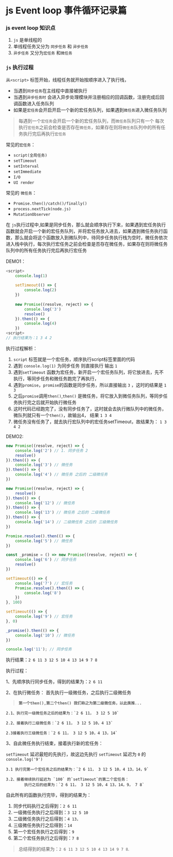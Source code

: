 # js Event loop 事件循环记录篇
### js event loop 知识点
1. `js` 是单线程的
2. 单线程任务又分为 `同步任务` 和 `异步任务`
3. `异步任务` 又分为`宏任务` 和`微任务`

### `js` 执行过程
从`<script>` 标签开始，线程任务就开始按顺序进入了执行栈，
- 当遇到`同步任务`在主线程中直接被执行
- 当遇到`异步任务时` 会进入异步处理模块并注册相应的回调函数，注册完成后回调函数进入任务队列
- 如果是`宏任务`会开启开启一个新的宏任务队列，如果遇到`微任务`进入微任务队列

> 每遇到一个`宏任务`会开启一个新的宏任务队列，而`微任务`队列只有一个
> 每次执行`宏任务`之前会检查是否存在`微任务`，如果存在则将`微任务`队列中的所有任务执行完后再执行`宏任务`

常见的`宏任务`：
- `script(全局任务)`
- `setTimeout`
- `setInterval`
- `setImmediate`
- `I/O`
- `UI render`

常见的 `微任务`：
-   `Promise.then()/catch()/finally()`
-   `process.nextTick(node.js)`
-   `MutationObserver`

在 `js`执行过程中,如果是同步任务，那么就会顺序执行下来，如果遇到宏任务执行函数就会开启一个新的宏任务队列，并将宏任务放入进去，如果遇到微任务执行函数，那么就会将这个函数放入到微队列中，待同步任务执行栈为空时，微任务依次进入栈中执行，每次执行宏任务之前会检查是否存在微任务，如果存在则将微任务队列中的所有任务执行完后再执行宏任务

DEMO1：
```js
<script>
    console.log(1)
    
    setTimeout(() => {
        console.log(2)
    })
    
    new Promise((resolve, reject) => {
        console.log('3')
        resolve()
    }).then(() => {
        console.log(4)
    })
<script>
// 执行结果为：1 3 4 2
```
执行过程解析：
1. `script` 标签就是一个宏任务，顺序执行script标签里面的代码
2. 遇到 `console.log(1)` 为同步任务 则直接执行 输出 `1`
3. 遇到`setTimeout` 函数为宏任务，新开启一个宏任务队列，将它放进去，先不执行，等同步任务和微任务跑完了再执行，
4. 遇到`promise`，`promise`的函数是同步任务，所以直接输出 `3` ，这时的结果是 `1 3`
5. 之后`promise`调用`then()`,`then()` 是微任务，将它放入到微任务队列，等同步任务执行完之后就开始执行微任务
6. 这时代码已经跑完了，没有同步任务了，这时就会去执行微队列中的微任务，微队列就只有一个`then()`，故输出4， 结果 `1 3 4`
7. 微任务没有任务了，就去执行宏队列中的宏任务setTimeout，故结果为： `1 3 4 2`

DEMO2:
```js
new Promise((resolve, reject) => {
    console.log('2') // 1. 同步任务 2
    resolve()
}).then(() => {
    console.log('3') // 微任务
}).then(() => {
    console.log('4') // 微任务 之后的 二级微任务
})

new Promise((resolve, reject) => {
    resolve()
}).then(() => {
    console.log('12') // 微任务
}).then(() => {
    console.log('13') // 微任务 之后的 二级微任务
}).then(() => {
    console.log('14') // 二级微任务 之后的 三级微任务
})

Promise.resolve().then(() => {
    console.log('5') // 微任务
})

const _promise = () => new Promise((resolve, reject) => {
    console.log('6') // 同步任务
    resolve()
})

setTimeout(() => {
    console.log('7') // 宏任务
    Promise.resolve().then(() => {
        console.log('8')
    })
}, 100)

setTimeout(() => { 
    console.log('9') // 宏任务
}, 0)

_promise().then(() => {
    console.log('10') // 微任务
})

console.log('11'); // 同步任务
```
执行结果：`2 6 11 3 12 5 10 4 13 14 9 7 8`

执行过程：

1、先顺序执行同步任务，得到的结果为：`2 6 11`

2、在执行微任务：
    首先执行一级微任务，之后执行二级微任务
> **`第一个then(),第二个then() 我们称之为第二级微任务，以此类推...`**

    2.1、执行完一级微任务之后的结果为：`2 6 11， 3 12 5 10`

    2.2、接着执行二级微任务：`2 6 11， 3 12 5 10，4 13` 

    2.3接着执行三级微任务：`2 6 11， 3 12 5 10，4 13，14` 

3、自此微任务执行结束，接着执行新的宏任务：

`setTimeout` 延迟最短的先执行，故这边先执行 `setTimeout` 延迟为 `0` 的 `console.log('9') `

    3.1 执行完第一个宏任务之后的结果为：`2 6 11， 3 12 5 10，4 13，14，9`

    3.2、接着继续执行延迟为 `100` 的`setTimeout`的第二个宏任务：
            执行之后的结果为：`2 6 11， 3 12 5 10，4 13，14，9， 7 8`

自此所有的函数执行完毕，得到的结果为：
1. 同步代码执行之后得到：`2 6 11` 
2. 一级微任务执行之后得到：`3 12 5 10`
3. 二级微任务执行之后得到：`4 13，`
4. 三级微任务执行之后得到：`14`
5. 第一个宏任务执行之后得到：`9`
6. 第二个宏任务执行之后得到：`7 8`

> 总结得到的结果为：`2 6 11 3 12 5 10 4 13 14 9 7 8`.


